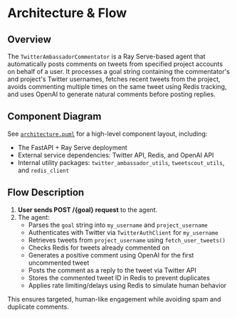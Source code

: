# Architecture & Flow

## Overview

The `TwitterAmbassadorCommentator` is a Ray Serve-based agent that automatically posts comments on tweets from specified project accounts on behalf of a user. It processes a goal string containing the commentator's and project's Twitter usernames, fetches recent tweets from the project, avoids commenting multiple times on the same tweet using Redis tracking, and uses OpenAI to generate natural comments before posting replies.

## Component Diagram

See [`architecture.puml`](./architecture.puml) for a high-level component layout, including:
- The FastAPI + Ray Serve deployment
- External service dependencies: Twitter API, Redis, and OpenAI API
- Internal utility packages: `twitter_ambassador_utils`, `tweetscout_utils`, and `redis_client`

## Flow Description

1. **User sends POST /{goal} request** to the agent.
2. The agent:
   - Parses the `goal` string into `my_username` and `project_username`
   - Authenticates with Twitter via `TwitterAuthClient` for `my_username`
   - Retrieves tweets from `project_username` using `fetch_user_tweets()`
   - Checks Redis for tweets already commented on
   - Generates a positive comment using OpenAI for the first uncommented tweet
   - Posts the comment as a reply to the tweet via Twitter API
   - Stores the commented tweet ID in Redis to prevent duplicates
   - Applies rate limiting/delays using Redis to simulate human behavior

This ensures targeted, human-like engagement while avoiding spam and duplicate comments.
